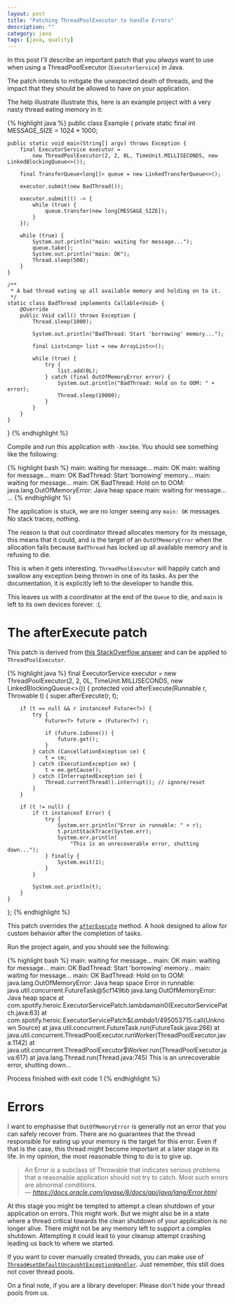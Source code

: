 ```yaml
---
layout: post
title: "Patching ThreadPoolExecutor to handle Errors"
description: ""
category: java
tags: [java, quality]
---
```


In this post I'll describe an important patch that you _always_ want to use
when using a ThreadPoolExecutor (`ExecutorService`) in Java.

<!-- more -->

The patch intends to mitigate the unexpected death of threads, and the impact
that they should be allowed to have on your application.

The help illustrate illustrate this, here is an example project with a very
nasty thread eating memory in it:

{% highlight java %}
public class Example {
    private static final int MESSAGE_SIZE = 1024 * 1000;

    public static void main(String[] argv) throws Exception {
        final ExecutorService executor =
            new ThreadPoolExecutor(2, 2, 0L, TimeUnit.MILLISECONDS, new LinkedBlockingQueue<>());

        final TransferQueue<long[]> queue = new LinkedTransferQueue<>();

        executor.submit(new BadThread());

        executor.submit(() -> {
            while (true) {
                queue.transfer(new long[MESSAGE_SIZE]);
            }
        });

        while (true) {
            System.out.println("main: waiting for message...");
            queue.take();
            System.out.println("main: OK");
            Thread.sleep(500);
        }
    }

    /**
     * A bad thread eating up all available memory and holding on to it.
     */
    static class BadThread implements Callable<Void> {
        @Override
        public Void call() throws Exception {
            Thread.sleep(1000);

            System.out.println("BadThread: Start 'borrowing' memory...");

            final List<Long> list = new ArrayList<>();

            while (true) {
                try {
                    list.add(0L);
                } catch (final OutOfMemoryError error) {
                    System.out.println("BadThread: Hold on to OOM: " + error);
                    Thread.sleep(10000);
                }
            }
        }
    }
}
{% endhighlight %}

Compile and run this application with `-Xmx16m`.
You should see something like the following:

{% highlight bash %}
main: waiting for message...
main: OK
main: waiting for message...
main: OK
BadThread: Start 'borrowing' memory...
main: waiting for message...
main: OK
BadThread: Hold on to OOM: java.lang.OutOfMemoryError: Java heap space
main: waiting for message...
...
{% endhighlight %}

The application is stuck, we are no longer seeing any `main: OK` messages.
No stack traces, nothing.

The reason is that out coordinator thread allocates memory for its message,
this means that it could, and is the target of an `OutOfMemoryError` when the
allocation fails because `BadThread` has locked up all available memory and is
refusing to die.

This is when it gets interesting. `ThreadPoolExecutor` will happily catch and
swallow any exception being thrown in one of its tasks. As per the
documentation, it is explicitly left to the developer to handle this.

This leaves us with a coordinator at the end of the `Queue` to die, and `main`
is left to its own devices forever. :(.

# The afterExecute patch

This patch is derived from [this StackOverflow answer](http://stackoverflow.com/questions/2248131/handling-exceptions-from-java-executorservice-tasks) and can be applied to `ThreadPoolExecutor`.

{% highlight java %}
final ExecutorService executor = new ThreadPoolExecutor(2, 2, 0L, TimeUnit.MILLISECONDS, new LinkedBlockingQueue<>()) {
    protected void afterExecute(Runnable r, Throwable t) {
        super.afterExecute(r, t);

        if (t == null && r instanceof Future<?>) {
            try {
                Future<?> future = (Future<?>) r;

                if (future.isDone()) {
                    future.get();
                }
            } catch (CancellationException ce) {
                t = ce;
            } catch (ExecutionException ee) {
                t = ee.getCause();
            } catch (InterruptedException ie) {
                Thread.currentThread().interrupt(); // ignore/reset
            }
        }

        if (t != null) {
            if (t instanceof Error) {
                try {
                    System.err.println("Error in runnable: " + r);
                    t.printStackTrace(System.err);
                    System.err.println(
                        "This is an unrecoverable error, shutting down...");
                } finally {
                    System.exit(1);
                }
            }

            System.out.println(t);
        }
    }
};
{% endhighlight %}

This patch overrides the [`afterExecute`](https://docs.oracle.com/javase/8/docs/api/java/util/concurrent/ThreadPoolExecutor.html#afterExecute-java.lang.Runnable-java.lang.Throwable-)
 method. A hook designed to allow for custom behavior after the completion of
tasks.

Run the project again, and you should see the following:

{% highlight bash %}
main: waiting for message...
main: OK
main: waiting for message...
main: OK
BadThread: Start 'borrowing' memory...
main: waiting for message...
main: OK
BadThread: Hold on to OOM: java.lang.OutOfMemoryError: Java heap space
Error in runnable: java.util.concurrent.FutureTask@5cf149bb
java.lang.OutOfMemoryError: Java heap space
    at com.spotify.heroic.ExecutorServicePatch.lambda$main$0(ExecutorServicePatch.java:63)
    at com.spotify.heroic.ExecutorServicePatch$$Lambda$1/495053715.call(Unknown Source)
    at java.util.concurrent.FutureTask.run(FutureTask.java:266)
    at java.util.concurrent.ThreadPoolExecutor.runWorker(ThreadPoolExecutor.java:1142)
    at java.util.concurrent.ThreadPoolExecutor$Worker.run(ThreadPoolExecutor.java:617)
    at java.lang.Thread.run(Thread.java:745)
This is an unrecoverable error, shutting down...

Process finished with exit code 1
{% endhighlight %}

# Errors

I want to emphasise that `OutOfMemoryError` is generally not an error that you
can safely recover from. There are no guarantees that the thread responsible
for eating up your memory is the target for this error. Even if that is the
case, this thread might become important at a later stage in its life.
In my opinion, the most reasonable thing to do is to give up.

<blockquote>
  An Error is a subclass of Throwable that indicates serious problems that a
  reasonable application should not try to catch. Most such errors are abnormal
  conditions.
  <footer>
    &mdash;
    <cite><a href="https://docs.oracle.com/javase/8/docs/api/java/lang/Error.html">https://docs.oracle.com/javase/8/docs/api/java/lang/Error.html</a></cite>
  </footer>
</blockquote>

At this stage you might be tempted to attempt a clean shutdown of your
application on errors.
This might work. But we might also be in a state where a thread critical
towards the clean shutdown of your application is no longer alive.
There might not be any memory left to support a complex shutdown. Attempting it
could lead to your cleanup attempt crashing leading us back to where we
started.

If you want to cover manually created threads, you can make use of
[`Thread#setDefaultUncaughtExceptionHandler`](https://docs.oracle.com/javase/8/docs/api/java/lang/Thread.html#setDefaultUncaughtExceptionHandler-java.lang.Thread.UncaughtExceptionHandler-).
Just remember, this still does not cover thread pools.

On a final note, if you are a library developer: Please don't hide your thread
pools from us.
